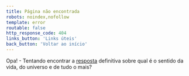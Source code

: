 ```yaml
---
title: Página não encontrada
robots: noindex,nofollow
template: error
routable: false
http_response_code: 404
links_button: 'Links úteis'
back_button: 'Voltar ao início'
---
```

Opa! - Tentando encontrar a <a target="_blank" href="https://en.wikipedia.org/wiki/42_%28number%29"><u>resposta</u></a> definitiva sobre qual é o sentido da vida, do universo e de tudo o mais?
